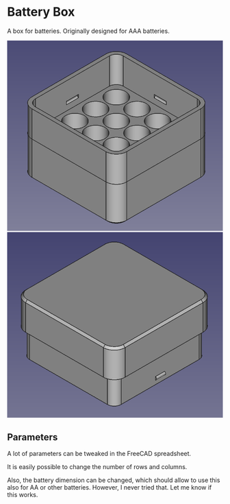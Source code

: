 # Battery Box

A box for batteries. Originally designed for AAA batteries.

![](images/preview_box.png)
![](images/preview_cover.png)

## Parameters

A lot of parameters can be tweaked in the FreeCAD spreadsheet.

It is easily possible to change the number of rows and columns.

Also, the battery dimension can be changed, which should allow to use this also for
AA or other batteries. However, I never tried that. Let me know if this works.
